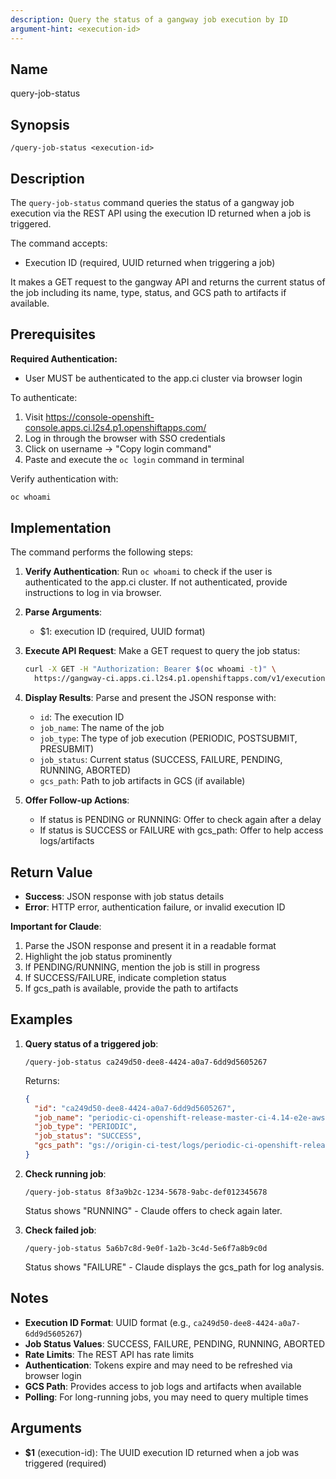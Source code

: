 ```yaml
---
description: Query the status of a gangway job execution by ID
argument-hint: <execution-id>
---
```


## Name
query-job-status

## Synopsis
```
/query-job-status <execution-id>
```

## Description

The `query-job-status` command queries the status of a gangway job execution via the REST API using the execution ID returned when a job is triggered.

The command accepts:
- Execution ID (required, UUID returned when triggering a job)

It makes a GET request to the gangway API and returns the current status of the job including its name, type, status, and GCS path to artifacts if available.

## Prerequisites

**Required Authentication:**
- User MUST be authenticated to the app.ci cluster via browser login

To authenticate:
1. Visit https://console-openshift-console.apps.ci.l2s4.p1.openshiftapps.com/
2. Log in through the browser with SSO credentials
3. Click on username → "Copy login command"
4. Paste and execute the `oc login` command in terminal

Verify authentication with:
```bash
oc whoami
```

## Implementation

The command performs the following steps:

1. **Verify Authentication**: Run `oc whoami` to check if the user is authenticated to the app.ci cluster. If not authenticated, provide instructions to log in via browser.

2. **Parse Arguments**:
   - $1: execution ID (required, UUID format)

3. **Execute API Request**: Make a GET request to query the job status:
   ```bash
   curl -X GET -H "Authorization: Bearer $(oc whoami -t)" \
     https://gangway-ci.apps.ci.l2s4.p1.openshiftapps.com/v1/executions/<EXECUTION_ID>
   ```

4. **Display Results**: Parse and present the JSON response with:
   - `id`: The execution ID
   - `job_name`: The name of the job
   - `job_type`: The type of job execution (PERIODIC, POSTSUBMIT, PRESUBMIT)
   - `job_status`: Current status (SUCCESS, FAILURE, PENDING, RUNNING, ABORTED)
   - `gcs_path`: Path to job artifacts in GCS (if available)

5. **Offer Follow-up Actions**:
   - If status is PENDING or RUNNING: Offer to check again after a delay
   - If status is SUCCESS or FAILURE with gcs_path: Offer to help access logs/artifacts

## Return Value
- **Success**: JSON response with job status details
- **Error**: HTTP error, authentication failure, or invalid execution ID

**Important for Claude**:
1. Parse the JSON response and present it in a readable format
2. Highlight the job status prominently
3. If PENDING/RUNNING, mention the job is still in progress
4. If SUCCESS/FAILURE, indicate completion status
5. If gcs_path is available, provide the path to artifacts

## Examples

1. **Query status of a triggered job**:
   ```
   /query-job-status ca249d50-dee8-4424-a0a7-6dd9d5605267
   ```
   Returns:
   ```json
   {
     "id": "ca249d50-dee8-4424-a0a7-6dd9d5605267",
     "job_name": "periodic-ci-openshift-release-master-ci-4.14-e2e-aws-ovn",
     "job_type": "PERIODIC",
     "job_status": "SUCCESS",
     "gcs_path": "gs://origin-ci-test/logs/periodic-ci-openshift-release-master-ci-4.14-e2e-aws-ovn/1234567890"
   }
   ```

2. **Check running job**:
   ```
   /query-job-status 8f3a9b2c-1234-5678-9abc-def012345678
   ```
   Status shows "RUNNING" - Claude offers to check again later.

3. **Check failed job**:
   ```
   /query-job-status 5a6b7c8d-9e0f-1a2b-3c4d-5e6f7a8b9c0d
   ```
   Status shows "FAILURE" - Claude displays the gcs_path for log analysis.

## Notes

- **Execution ID Format**: UUID format (e.g., `ca249d50-dee8-4424-a0a7-6dd9d5605267`)
- **Job Status Values**: SUCCESS, FAILURE, PENDING, RUNNING, ABORTED
- **Rate Limits**: The REST API has rate limits
- **Authentication**: Tokens expire and may need to be refreshed via browser login
- **GCS Path**: Provides access to job logs and artifacts when available
- **Polling**: For long-running jobs, you may need to query multiple times

## Arguments
- **$1** (execution-id): The UUID execution ID returned when a job was triggered (required)
